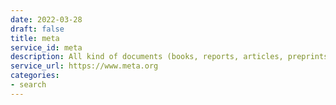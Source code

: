 ```yaml
---
date: 2022-03-28
draft: false
title: meta
service_id: meta
description: All kind of documents (books, reports, articles, preprints)
service_url: https://www.meta.org
categories:
- search
---
```



